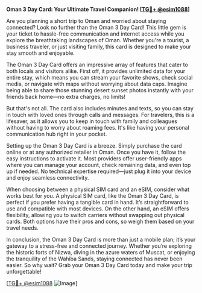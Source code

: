 **Oman 3 Day Card: Your Ultimate Travel Companion! [[TG💪+ @esim1088](https://t.me/s/esim1088)]**

Are you planning a short trip to Oman and worried about staying connected? Look no further than the Oman 3 Day Card! This little gem is your ticket to hassle-free communication and internet access while you explore the breathtaking landscapes of Oman. Whether you're a tourist, a business traveler, or just visiting family, this card is designed to make your stay smooth and enjoyable.

The Oman 3 Day Card offers an impressive array of features that cater to both locals and visitors alike. First off, it provides unlimited data for your entire stay, which means you can stream your favorite shows, check social media, or navigate with maps without worrying about data caps. Imagine being able to share those stunning desert sunset photos instantly with your friends back home—no extra charges, no limits!

But that's not all. The card also includes minutes and texts, so you can stay in touch with loved ones through calls and messages. For travelers, this is a lifesaver, as it allows you to keep in touch with family and colleagues without having to worry about roaming fees. It's like having your personal communication hub right in your pocket.

Setting up the Oman 3 Day Card is a breeze. Simply purchase the card online or at any authorized retailer in Oman. Once you have it, follow the easy instructions to activate it. Most providers offer user-friendly apps where you can manage your account, check remaining data, and even top up if needed. No technical expertise required—just plug it into your device and enjoy seamless connectivity.

When choosing between a physical SIM card and an eSIM, consider what works best for you. A physical SIM card, like the Oman 3 Day Card, is perfect if you prefer having a tangible card in hand. It’s straightforward to use and compatible with most devices. On the other hand, an eSIM offers flexibility, allowing you to switch carriers without swapping out physical cards. Both options have their pros and cons, so weigh them based on your travel needs.

In conclusion, the Oman 3 Day Card is more than just a mobile plan; it’s your gateway to a stress-free and connected journey. Whether you’re exploring the historic forts of Nizwa, diving in the azure waters of Muscat, or enjoying the tranquility of the Wahiba Sands, staying connected has never been easier. So why wait? Grab your Oman 3 Day Card today and make your trip unforgettable!

[[TG💪+ @esim1088](https://t.me/s/esim1088) ![Image](https://i.postimg.cc/Y0z9fWf4/image.png)]